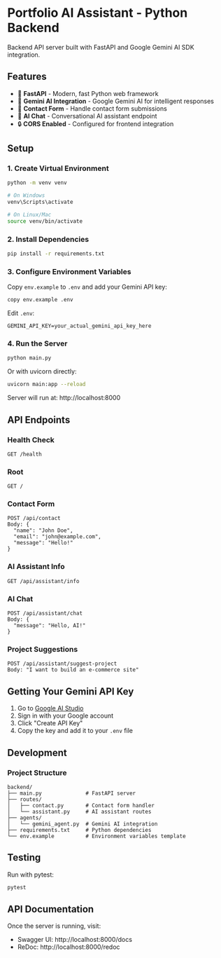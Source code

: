 # Portfolio AI Assistant - Python Backend

Backend API server built with FastAPI and Google Gemini AI SDK integration.

## Features

- 🚀 **FastAPI** - Modern, fast Python web framework
- 🤖 **Gemini AI Integration** - Google Gemini AI for intelligent responses
- 📧 **Contact Form** - Handle contact form submissions
- 💬 **AI Chat** - Conversational AI assistant endpoint
- 🔒 **CORS Enabled** - Configured for frontend integration

## Setup

### 1. Create Virtual Environment

```bash
python -m venv venv

# On Windows
venv\Scripts\activate

# On Linux/Mac
source venv/bin/activate
```

### 2. Install Dependencies

```bash
pip install -r requirements.txt
```

### 3. Configure Environment Variables

Copy `env.example` to `.env` and add your Gemini API key:

```bash
copy env.example .env
```

Edit `.env`:
```env
GEMINI_API_KEY=your_actual_gemini_api_key_here
```

### 4. Run the Server

```bash
python main.py
```

Or with uvicorn directly:
```bash
uvicorn main:app --reload
```

Server will run at: http://localhost:8000

## API Endpoints

### Health Check
```
GET /health
```

### Root
```
GET /
```

### Contact Form
```
POST /api/contact
Body: {
  "name": "John Doe",
  "email": "john@example.com",
  "message": "Hello!"
}
```

### AI Assistant Info
```
GET /api/assistant/info
```

### AI Chat
```
POST /api/assistant/chat
Body: {
  "message": "Hello, AI!"
}
```

### Project Suggestions
```
POST /api/assistant/suggest-project
Body: "I want to build an e-commerce site"
```

## Getting Your Gemini API Key

1. Go to [Google AI Studio](https://makersuite.google.com/app/apikey)
2. Sign in with your Google account
3. Click "Create API Key"
4. Copy the key and add it to your `.env` file

## Development

### Project Structure
```
backend/
├── main.py              # FastAPI server
├── routes/
│   ├── contact.py       # Contact form handler
│   └── assistant.py     # AI assistant routes
├── agents/
│   └── gemini_agent.py  # Gemini AI integration
├── requirements.txt     # Python dependencies
└── env.example          # Environment variables template
```

## Testing

Run with pytest:
```bash
pytest
```

## API Documentation

Once the server is running, visit:
- Swagger UI: http://localhost:8000/docs
- ReDoc: http://localhost:8000/redoc

